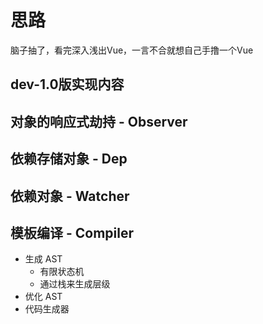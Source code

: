 # 思路
脑子抽了，看完深入浅出Vue，一言不合就想自己手撸一个Vue

## dev-1.0版实现内容

## 对象的响应式劫持 - Observer

## 依赖存储对象 - Dep

## 依赖对象 - Watcher

## 模板编译 - Compiler
- 生成 AST
    - 有限状态机
    - 通过栈来生成层级
- 优化 AST
- 代码生成器



